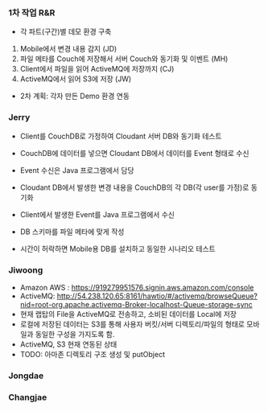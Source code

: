 ### 1차 작업 R&R

* 각 파트(구간)별 데모 환경 구축

1. Mobile에서 변경 내용 감지 (JD)
2. 파일 메타를 Couch에 저장해서 서버 Couch와 동기화 및 이벤트 (MH)
3. Client에서 파일을 읽어 ActiveMQ에 저장까지 (CJ)
4. ActiveMQ에서 읽어 S3에 저장 (JW)

* 2차 계획: 각자 만든 Demo 환경 연동

### Jerry

* Client를 CouchDB로 가정하여 Cloudant 서버 DB와 동기화 테스트
* CouchDB에 데이터를 넣으면 Cloudant DB에서 데이터를 Event 형태로 수신
* Event 수신은 Java 프로그램에서 담당
* Cloudant DB에서 발생한 변경 내용을 CouchDB의 각 DB(각 user를 가정)로 동기화
* Client에서 발생한 Event를 Java 프로그램에서 수신
* DB 스키마를 파일 메타에 맞게 작성

* 시간이 허락하면 Mobile용 DB를 설치하고 동일한 시나리오 테스트


### Jiwoong
* Amazon AWS : https://919279951576.signin.aws.amazon.com/console
* ActiveMQ: http://54.238.120.65:8161/hawtio/#/activemq/browseQueue?nid=root-org.apache.activemq-Broker-localhost-Queue-storage-sync
* 현재 랩탑의 File을 ActiveMQ로 전송하고, 소비된 데이터를 Local에 저장
* 로컬에 저장된 데이터는 S3를 통해 사용자 버킷/서버 디렉토리/파일의 형태로 모바일과 동일한 구성을 가지도록 함.
* ActiveMQ, S3 현재 연동된 상태
* TODO: 아마존 디렉토리 구조 생성 및 putObject 

### Jongdae


### Changjae



